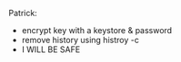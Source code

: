 Patrick:

- encrypt key with a keystore & password
- remove history using histroy -c
- I WILL BE SAFE

